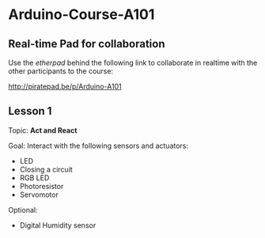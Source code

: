 # Arduino-Course-A101

## Real-time Pad for collaboration

Use the _etherpad_ behind the following link to collaborate in realtime with the other participants to the course:

http://piratepad.be/p/Arduino-A101

## Lesson 1

Topic: **Act and React**

Goal: Interact with the following sensors and actuators:
- LED
- Closing a circuit
- RGB LED
- Photoresistor
- Servomotor

Optional:
- Digital Humidity sensor
